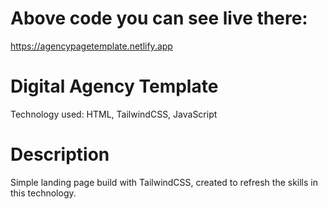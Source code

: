 # Above code you can see live there:

https://agencypagetemplate.netlify.app

# Digital Agency Template

Technology used:
HTML, TailwindCSS, JavaScript

# Description

Simple landing page build with TailwindCSS, created to refresh the skills in this technology.
